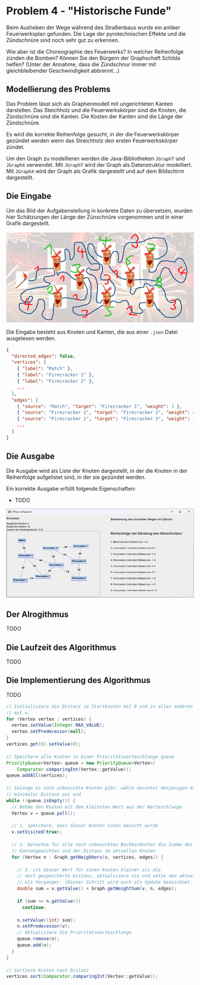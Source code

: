 # Problem 4 - "Historische Funde"

Beim Ausheben der Wege während des Straßenbaus wurde ein antiker Feuerwerksplan
gefunden. Die Lage der pyrotechnischen Effekte und die Zündschnüre sind noch sehr gut
zu erkennen.

Wie aber ist die Choreographie des Feuerwerks? In welcher Reihenfolge zünden die
Bomben? Können Sie den Bürgern der Graphschaft Schilda helfen? (Unter der Annahme,
dass die Zündschnur immer mit gleichbleibender Geschwindigkeit abbrennt...)

## Modellierung des Problems

Das Problem lässt sich als Graphenmodell mit ungerichteten Kanten darstellen. Das Steichholz und die Feuerwerkskörper sind die Knoten, die Zündschnüre sind die Kanten. Die Kosten der Kanten sind die Länge der Zündschnüre.

Es wird die korrekte Reihenfolge gesucht, in der die Feuerwerkskörper gezündet werden wenn das Streichholz den ersten Feuerwerkskörper zündet.

Um den Graph zu modellieren werden die Java-Bibliotheken `JGraphT` und `JGraphX` verwendet. Mit `JGraphT` wird der Graph als Datenstruktur modelliert. Mit `JGraphX` wird der Graph als Grafik dargestellt und auf dem Bildschirm dargestellt.

## Die Eingabe

Um das Bild der Aufgabenstellung in konkrete Daten zu übersetzen, wurden hier Schätzungen der Länge der Zünschnüre vorgenommen und in einer Grafik dargestellt.

![Problem4](images/problem4_input.png)

Die Eingabe besteht aus Knoten und Kanten, die aus einer `.json` Datei ausgelesen werden. 

``` json
{
  "directed_edges": false,
  "vertices": [
    { "label": "Match" },
    { "label": "Firecracker 1" },
    { "label": "Firecracker 2" },
    ...
  ],
  "edges": [
    { "source": "Match", "target": "Firecracker 1", "weight": 1 },
    { "source": "Firecracker 1", "target": "Firecracker 2", "weight": 4 },
    { "source": "Firecracker 1", "target": "Firecracker 3", "weight": 1 },
    ...
  ]
}
```

## Die Ausgabe

Die Ausgabe wird als Liste der Knoten dargestellt, in der die Knoten in der Reihenfolge aufgelistet sind, in der sie gezündet werden.

Ein korrekte Ausgabe erfüllt folgende Eigenschaften:

- TODO


![Problem4](images/problem4.png)

## Der Alrogithmus

TODO

## Die Laufzeit des Algorithmus

TODO

## Die Implementierung des Algorithmus

TODO


``` java
// Initialisiere die Distanz im Startknoten mit 0 und in allen anderen Knoten
// mit ∞.
for (Vertex vertex : vertices) {
  vertex.setValue(Integer.MAX_VALUE);
  vertex.setPredecessor(null);
}
vertices.get(0).setValue(0);

// Speichere alle Knoten in einer Prioritätswarteschlange queue
PriorityQueue<Vertex> queue = new PriorityQueue<Vertex>(
    Comparator.comparingInt(Vertex::getValue));
queue.addAll(vertices);

// Solange es noch unbesuchte Knoten gibt, wähle darunter denjenigen mit
// minimaler Distanz aus und
while (!queue.isEmpty()) {
  // Nehme den Knoten mit dem kleinsten Wert aus der Warteschlange
  Vertex v = queue.poll();

  // 1. speichere, dass dieser Knoten schon besucht wurde
  v.setVisited(true);

  // 2. berechne für alle noch unbesuchten Nachbarknoten die Summe des jeweiligen
  // Kantengewichtes und der Distanz im aktuellen Knoten
  for (Vertex n : Graph.getNeighbors(v, vertices, edges)) {

    // 3. ist dieser Wert für einen Knoten kleiner als die
    // dort gespeicherte Distanz, aktualisiere sie und setze den aktuellen Knoten
    // als Vorgänger. (Dieser Schritt wird auch als Update bezeichnet. )
    double sum = v.getValue() + Graph.getWeightSum(v, n, edges);

    if (sum >= n.getValue())
      continue;

    n.setValue((int) sum);
    n.setPredecessor(v);
    // Aktualisiere die Prioritätswarteschlange
    queue.remove(n);
    queue.add(n);
  }
}

// Sortiere Knoten nach Distanz
vertices.sort(Comparator.comparingInt(Vertex::getValue));
```